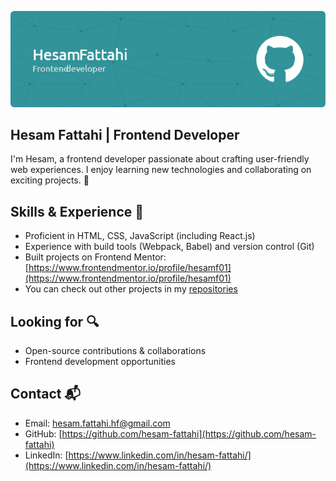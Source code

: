 ![Header](./header-image.png)

## Hesam Fattahi | Frontend Developer

I'm Hesam, a frontend developer passionate about crafting user-friendly web experiences. I enjoy learning new technologies and collaborating on exciting projects. 🚀

## Skills & Experience 💼

* Proficient in HTML, CSS, JavaScript (including React.js)
* Experience with build tools (Webpack, Babel) and version control (Git)
* Built projects on Frontend Mentor: [https://www.frontendmentor.io/profile/hesamf01](https://www.frontendmentor.io/profile/hesamf01)
* You can check out other projects in my [repositories](https://github.com/hesam-fattahi?tab=repositories) 

## Looking for 🔍

* Open-source contributions & collaborations
* Frontend development opportunities

## Contact 📬

* Email: hesam.fattahi.hf@gmail.com
* GitHub: [https://github.com/hesam-fattahi](https://github.com/hesam-fattahi)
* LinkedIn: [https://www.linkedin.com/in/hesam-fattahi/](https://www.linkedin.com/in/hesam-fattahi/)
